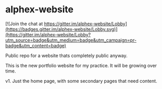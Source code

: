 alphex-website
==============

[![Join the chat at https://gitter.im/alphex-website/Lobby](https://badges.gitter.im/alphex-website/Lobby.svg)](https://gitter.im/alphex-website/Lobby?utm_source=badge&utm_medium=badge&utm_campaign=pr-badge&utm_content=badge)

Public repo for a website thats completely public anyway.

This is the new portfolio website for my practice.  It will be growing over time.

v1. Just the home page, with some secondary pages that need content.
